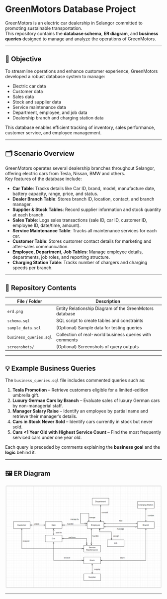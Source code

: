 # GreenMotors Database Project

GreenMotors is an electric car dealership in Selangor committed to promoting sustainable transportation.  
This repository contains the **database schema**, **ER diagram**, and **business queries** designed to manage and analyze the operations of GreenMotors.

---

## 🚀 Objective

To streamline operations and enhance customer experience, GreenMotors developed a robust database system to manage:

- Electric car data  
- Customer data  
- Sales data  
- Stock and supplier data  
- Service maintenance data  
- Department, employee, and job data  
- Dealership branch and charging station data  

This database enables efficient tracking of inventory, sales performance, customer service, and employee management.

---

## 🗂️ Scenario Overview

GreenMotors operates several dealership branches throughout Selangor, offering electric cars from Tesla, Nissan, BMW and others.  
Key features of the database include:

- **Car Table**: Tracks details like Car ID, brand, model, manufacture date, battery capacity, range, price, and status.
- **Dealer Branch Table**: Stores branch ID, location, contact, and branch manager.
- **Supplier & Stock Tables**: Record supplier information and stock quantity at each branch.
- **Sales Table**: Logs sales transactions (sale ID, car ID, customer ID, employee ID, date/time, amount).
- **Service Maintenance Table**: Tracks all maintenance services for each car.
- **Customer Table**: Stores customer contact details for marketing and after-sales communication.
- **Employee, Department, Job Tables**: Manage employee details, departments, job roles, and reporting structure.
- **Charging Station Table**: Tracks number of chargers and charging speeds per branch.

---

## 📂 Repository Contents

| File / Folder             | Description |
|---------------------------|-------------|
| `erd.png`                 | Entity Relationship Diagram of the GreenMotors database |
| `schema.sql`              | SQL script to create tables and constraints |
| `sample_data.sql`         | (Optional) Sample data for testing queries |
| `business_queries.sql`    | Collection of real-world business queries with comments |
| `screenshots/`            | (Optional) Screenshots of query outputs |

---

## 💡 Example Business Queries

The `business_queries.sql` file includes commented queries such as:

1. **Tesla Promotion** – Retrieve customers eligible for a limited-edition umbrella gift.
2. **Luxury German Cars by Branch** – Evaluate sales of luxury German cars by non-managerial staff.
3. **Manager Salary Raise** – Identify an employee by partial name and retrieve their manager’s details.
4. **Cars in Stock Never Sold** – Identify cars currently in stock but never sold.
5. **Cars <1 Year Old with Highest Service Count** – Find the most frequently serviced cars under one year old.

Each query is preceded by comments explaining the **business goal** and the **logic** behind it.

---

## 🖼️ ER Diagram

![Entity Relationship Diagram](erd.png)

---
